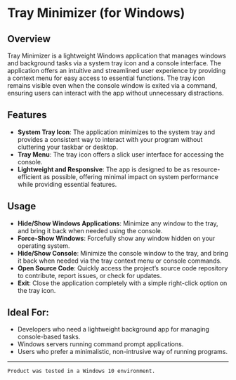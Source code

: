 # Tray Minimizer (for Windows)

## Overview
Tray Minimizer is a lightweight Windows application that manages windows and background tasks via a system tray icon and a console interface. The application offers an intuitive and streamlined user experience by providing a context menu for easy access to essential functions. The tray icon remains visible even when the console window is exited via a command, ensuring users can interact with the app without unnecessary distractions.

## Features
- **System Tray Icon**: The application minimizes to the system tray and provides a consistent way to interact with your program without cluttering your taskbar or desktop.
- **Tray Menu**: The tray icon offers a slick user interface for accessing the console.
- **Lightweight and Responsive**: The app is designed to be as resource-efficient as possible, offering minimal impact on system performance while providing essential features.

## Usage
- **Hide/Show Windows Applications**: Minimize any window to the tray, and bring it back when needed using the console.
- **Force-Show Windows**: Forcefully show any window hidden on your operating system.
- **Hide/Show Console**: Minimize the console window to the tray, and bring it back when needed via the tray context menu or console commands.
- **Open Source Code**: Quickly access the project’s source code repository to contribute, report issues, or check for updates.
- **Exit**: Close the application completely with a simple right-click option on the tray icon.

## Ideal For:
- Developers who need a lightweight background app for managing console-based tasks.
- Windows servers running command prompt applications.
- Users who prefer a minimalistic, non-intrusive way of running programs.

---
```Product was tested in a Windows 10 environment.```
